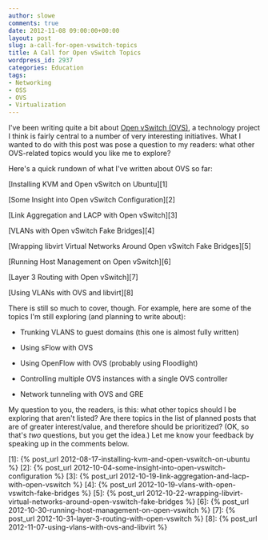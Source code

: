 ```yaml
---
author: slowe
comments: true
date: 2012-11-08 09:00:00+00:00
layout: post
slug: a-call-for-open-vswitch-topics
title: A Call for Open vSwitch Topics
wordpress_id: 2937
categories: Education
tags:
- Networking
- OSS
- OVS
- Virtualization
---
```


I've been writing quite a bit about [Open vSwitch (OVS)](http://openvswitch.org), a technology project I think is fairly central to a number of very interesting initiatives. What I wanted to do with this post was pose a question to my readers: what other OVS-related topics would you like me to explore?

Here's a quick rundown of what I've written about OVS so far:

[Installing KVM and Open vSwitch on Ubuntu][1]  

[Some Insight into Open vSwitch Configuration][2]  

[Link Aggregation and LACP with Open vSwitch][3]  

[VLANs with Open vSwitch Fake Bridges][4]  

[Wrapping libvirt Virtual Networks Around Open vSwitch Fake Bridges][5]  

[Running Host Management on Open vSwitch][6]  

[Layer 3 Routing with Open vSwitch][7]  

[Using VLANs with OVS and libvirt][8]

There is still so much to cover, though. For example, here are some of the topics I'm still exploring (and planning to write about):

* Trunking VLANS to guest domains (this one is almost fully written)

* Using sFlow with OVS

* Using OpenFlow with OVS (probably using Floodlight)

* Controlling multiple OVS instances with a single OVS controller

* Network tunneling with OVS and GRE

My question to you, the readers, is this: what other topics should I be exploring that aren't listed? Are there topics in the list of planned posts that are of greater interest/value, and therefore should be prioritized? (OK, so that's _two_ questions, but you get the idea.) Let me know your feedback by speaking up in the comments below.

[1]: {% post_url 2012-08-17-installing-kvm-and-open-vswitch-on-ubuntu %}
[2]: {% post_url 2012-10-04-some-insight-into-open-vswitch-configuration %}
[3]: {% post_url 2012-10-19-link-aggregation-and-lacp-with-open-vswitch %}
[4]: {% post_url 2012-10-19-vlans-with-open-vswitch-fake-bridges %}
[5]: {% post_url 2012-10-22-wrapping-libvirt-virtual-networks-around-open-vswitch-fake-bridges %}
[6]: {% post_url 2012-10-30-running-host-management-on-open-vswitch %}
[7]: {% post_url 2012-10-31-layer-3-routing-with-open-vswitch %}
[8]: {% post_url 2012-11-07-using-vlans-with-ovs-and-libvirt %}
